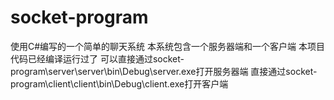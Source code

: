 # socket-program
使用C#编写的一个简单的聊天系统
本系统包含一个服务器端和一个客户端
本项目代码已经编译运行过了
可以直接通过socket-program\server\server\bin\Debug\server.exe打开服务器端
直接通过socket-program\client\client\bin\Debug\client.exe打开客户端
